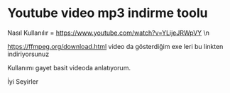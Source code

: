 # Youtube video mp3 indirme toolu
Nasıl Kullanılır = https://www.youtube.com/watch?v=YLijeJRWpVY
\n

https://ffmpeg.org/download.html video da gösterdiğim exe leri bu linkten indiriyorsunuz

Kullanımı gayet basit videoda anlatıyorum.

İyi Seyirler 

